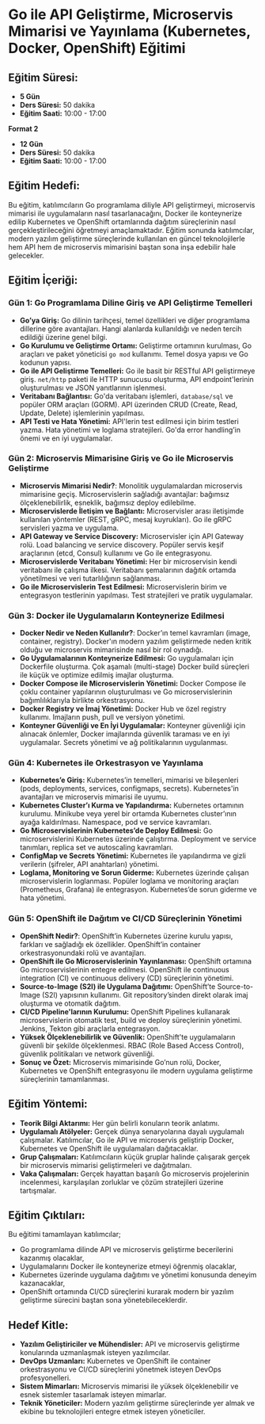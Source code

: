 # Go ile API Geliştirme, Microservis Mimarisi ve Yayınlama (Kubernetes, Docker, OpenShift) Eğitimi

## Eğitim Süresi:

- **5 Gün**
- **Ders Süresi:** 50 dakika
- **Eğitim Saati:** 10:00 - 17:00

**Format 2**

- **12 Gün**
- **Ders Süresi:** 50 dakika
- **Eğitim Saati:** 10:00 - 17:00

## Eğitim Hedefi:

Bu eğitim, katılımcıların Go programlama diliyle API geliştirmeyi, microservis mimarisi ile uygulamaların nasıl tasarlanacağını, Docker ile konteynerize edilip Kubernetes ve OpenShift ortamlarında dağıtım süreçlerinin nasıl gerçekleştirileceğini öğretmeyi amaçlamaktadır. Eğitim sonunda katılımcılar, modern yazılım geliştirme süreçlerinde kullanılan en güncel teknolojilerle hem API hem de microservis mimarisini baştan sona inşa edebilir hale gelecekler.

## Eğitim İçeriği:

### **Gün 1: Go Programlama Diline Giriş ve API Geliştirme Temelleri**

- **Go’ya Giriş:** Go dilinin tarihçesi, temel özellikleri ve diğer programlama dillerine göre avantajları. Hangi alanlarda kullanıldığı ve neden tercih edildiği üzerine genel bilgi.
- **Go Kurulumu ve Geliştirme Ortamı:** Geliştirme ortamının kurulması, Go araçları ve paket yöneticisi `go mod` kullanımı. Temel dosya yapısı ve Go kodunun yapısı.
- **Go ile API Geliştirme Temelleri:** Go ile basit bir RESTful API geliştirmeye giriş. `net/http` paketi ile HTTP sunucusu oluşturma, API endpoint'lerinin oluşturulması ve JSON yanıtlarının işlenmesi.
- **Veritabanı Bağlantısı:** Go'da veritabanı işlemleri, `database/sql` ve popüler ORM araçları (GORM). API üzerinden CRUD (Create, Read, Update, Delete) işlemlerinin yapılması.
- **API Testi ve Hata Yönetimi:** API'lerin test edilmesi için birim testleri yazma. Hata yönetimi ve loglama stratejileri. Go'da error handling’in önemi ve en iyi uygulamalar.

### **Gün 2: Microservis Mimarisine Giriş ve Go ile Microservis Geliştirme**

- **Microservis Mimarisi Nedir?**: Monolitik uygulamalardan microservis mimarisine geçiş. Microservislerin sağladığı avantajlar: bağımsız ölçeklenebilirlik, esneklik, bağımsız deploy edilebilme.
- **Microservislerde İletişim ve Bağlantı:** Microservisler arası iletişimde kullanılan yöntemler (REST, gRPC, mesaj kuyrukları). Go ile gRPC servisleri yazma ve uygulama.
- **API Gateway ve Service Discovery:** Microservisler için API Gateway rolü. Load balancing ve service discovery. Popüler servis keşif araçlarının (etcd, Consul) kullanımı ve Go ile entegrasyonu.
- **Microservislerde Veritabanı Yönetimi:** Her bir microservisin kendi veritabanı ile çalışma ilkesi. Veritabanı şemalarının dağıtık ortamda yönetilmesi ve veri tutarlılığının sağlanması.
- **Go ile Microservislerin Test Edilmesi:** Microservislerin birim ve entegrasyon testlerinin yapılması. Test stratejileri ve pratik uygulamalar.

### **Gün 3: Docker ile Uygulamaların Konteynerize Edilmesi**

- **Docker Nedir ve Neden Kullanılır?**: Docker’ın temel kavramları (image, container, registry). Docker'ın modern yazılım geliştirmede neden kritik olduğu ve microservis mimarisinde nasıl bir rol oynadığı.
- **Go Uygulamalarının Konteynerize Edilmesi:** Go uygulamaları için Dockerfile oluşturma. Çok aşamalı (multi-stage) Docker build süreçleri ile küçük ve optimize edilmiş imajlar oluşturma.
- **Docker Compose ile Microservislerin Yönetimi:** Docker Compose ile çoklu container yapılarının oluşturulması ve Go microservislerinin bağımlılıklarıyla birlikte orkestrasyonu.
- **Docker Registry ve İmaj Yönetimi:** Docker Hub ve özel registry kullanımı. Imajların push, pull ve versiyon yönetimi.
- **Konteyner Güvenliği ve En İyi Uygulamalar:** Konteyner güvenliği için alınacak önlemler, Docker imajlarında güvenlik taraması ve en iyi uygulamalar. Secrets yönetimi ve ağ politikalarının uygulanması.

### **Gün 4: Kubernetes ile Orkestrasyon ve Yayınlama**

- **Kubernetes’e Giriş:** Kubernetes’in temelleri, mimarisi ve bileşenleri (pods, deployments, services, configmaps, secrets). Kubernetes'in avantajları ve microservis mimarisi ile uyumu.
- **Kubernetes Cluster’ı Kurma ve Yapılandırma:** Kubernetes ortamının kurulumu. Minikube veya yerel bir ortamda Kubernetes cluster’ının ayağa kaldırılması. Namespace, pod ve service kavramları.
- **Go Microservislerinin Kubernetes’de Deploy Edilmesi:** Go microservislerini Kubernetes üzerinde çalıştırma. Deployment ve service tanımları, replica set ve autoscaling kavramları.
- **ConfigMap ve Secrets Yönetimi:** Kubernetes ile yapılandırma ve gizli verilerin (şifreler, API anahtarları) yönetimi.
- **Loglama, Monitoring ve Sorun Giderme:** Kubernetes üzerinde çalışan microservislerin loglanması. Popüler loglama ve monitoring araçları (Prometheus, Grafana) ile entegrasyon. Kubernetes’de sorun giderme ve hata yönetimi.

### **Gün 5: OpenShift ile Dağıtım ve CI/CD Süreçlerinin Yönetimi**

- **OpenShift Nedir?**: OpenShift’in Kubernetes üzerine kurulu yapısı, farkları ve sağladığı ek özellikler. OpenShift’in container orkestrasyonundaki rolü ve avantajları.
- **OpenShift ile Go Microservislerinin Yayınlanması:** OpenShift ortamına Go microservislerinin entegre edilmesi. OpenShift ile continuous integration (CI) ve continuous delivery (CD) süreçlerinin yönetimi.
- **Source-to-Image (S2I) ile Uygulama Dağıtımı:** OpenShift’te Source-to-Image (S2I) yapısının kullanımı. Git repository’sinden direkt olarak imaj oluşturma ve otomatik dağıtım.
- **CI/CD Pipeline'larının Kurulumu:** OpenShift Pipelines kullanarak microservislerin otomatik test, build ve deploy süreçlerinin yönetimi. Jenkins, Tekton gibi araçlarla entegrasyon.
- **Yüksek Ölçeklenebilirlik ve Güvenlik:** OpenShift'te uygulamaların güvenli bir şekilde ölçeklenmesi. RBAC (Role Based Access Control), güvenlik politikaları ve network güvenliği.
- **Sonuç ve Özet:** Microservis mimarisinde Go’nun rolü, Docker, Kubernetes ve OpenShift entegrasyonu ile modern uygulama geliştirme süreçlerinin tamamlanması.

## Eğitim Yöntemi:

- **Teorik Bilgi Aktarımı:** Her gün belirli konuların teorik anlatımı.
- **Uygulamalı Atölyeler:** Gerçek dünya senaryolarına dayalı uygulamalı çalışmalar. Katılımcılar, Go ile API ve microservis geliştirip Docker, Kubernetes ve OpenShift ile uygulamaları dağıtacaklar.
- **Grup Çalışmaları:** Katılımcıların küçük gruplar halinde çalışarak gerçek bir microservis mimarisi geliştirmeleri ve dağıtmaları.
- **Vaka Çalışmaları:** Gerçek hayattan başarılı Go microservis projelerinin incelenmesi, karşılaşılan zorluklar ve çözüm stratejileri üzerine tartışmalar.

## Eğitim Çıktıları:

Bu eğitimi tamamlayan katılımcılar;
- Go programlama dilinde API ve microservis geliştirme becerilerini kazanmış olacaklar,
- Uygulamalarını Docker ile konteynerize etmeyi öğrenmiş olacaklar,
- Kubernetes üzerinde uygulama dağıtımı ve yönetimi konusunda deneyim kazanacaklar,
- OpenShift ortamında CI/CD süreçlerini kurarak modern bir yazılım geliştirme sürecini baştan sona yönetebileceklerdir.

## Hedef Kitle:

- **Yazılım Geliştiriciler ve Mühendisler:** API ve microservis geliştirme konularında uzmanlaşmak isteyen yazılımcılar.
- **DevOps Uzmanları:** Kubernetes ve OpenShift ile container orkestrasyonu ve CI/CD süreçlerini yönetmek isteyen DevOps profesyonelleri.
- **Sistem Mimarları:** Microservis mimarisi ile yüksek ölçeklenebilir ve esnek sistemler tasarlamak isteyen mimarlar.
- **Teknik Yöneticiler:** Modern yazılım geliştirme süreçlerinde yer almak ve ekibine bu teknolojileri entegre etmek isteyen yöneticiler.